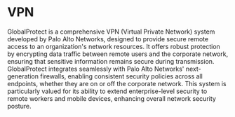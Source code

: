 # VPN

GlobalProtect is a comprehensive VPN (Virtual Private Network) system developed by Palo Alto Networks, designed to provide secure remote access to an organization's network resources. 
It offers robust protection by encrypting data traffic between remote users and the corporate network, ensuring that sensitive information remains secure during transmission. 
GlobalProtect integrates seamlessly with Palo Alto Networks' next-generation firewalls, enabling consistent security policies across all endpoints, whether they are on or off the corporate network. 
This system is particularly valued for its ability to extend enterprise-level security to remote workers and mobile devices, enhancing overall network security posture.
